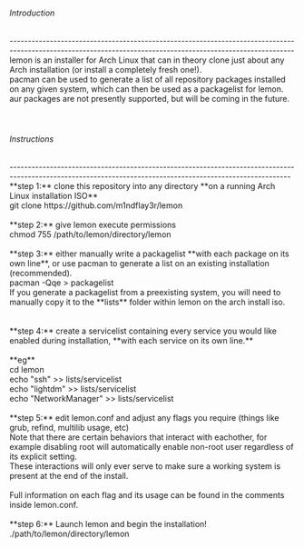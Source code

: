 <h6>Introduction</h6>
------------------------------------------------------------------------------------------------------------------------------------------------------------<br/>
lemon is an installer for Arch Linux that can in theory clone just about any Arch installation (or install a completely fresh one!).<br/>
pacman can be used to generate a list of all repository packages installed on any given system, which can then be used as a packagelist for lemon.<br/>
aur packages are not presently supported, but will be coming in the future.<br/>
<br/>
<br/>
<h6>Instructions</h6>
-----------------------------------------------------------------------------------------------------------------------------------------------------------<br/>
**step 1:** clone this repository into any directory **on a running Arch Linux installation ISO** <br/>
    git clone https://github.com/m1ndflay3r/lemon
<br/>
<br/>
**step 2:** give lemon execute permissions <br/>
    chmod 755 /path/to/lemon/directory/lemon
<br/>
<br/>
**step 3:** either manually write a packagelist **with each package on its own line**, or use pacman to generate a list on an existing installation (recommended). <br/>
    pacman -Qqe > packagelist
<br/>
If you generate a packagelist from a preexisting system, you will need to manually copy it to the **lists** folder within lemon on the arch install iso. <br/>
<br/>
<br/>
**step 4:** create a servicelist containing every service you would like enabled during installation, **with each service on its own line.**<br/>
<br/>
  **eg**<br/>
    cd lemon<br/>
    echo "ssh" >> lists/servicelist<br/>
    echo "lightdm" >> lists/servicelist<br/>
    echo "NetworkManager" >> lists/servicelist<br/>
<br/>
**step 5:** edit lemon.conf and adjust any flags you require (things like grub, refind, multilib usage, etc)<br/>
Note that there are certain behaviors that interact with eachother, for example disabling root will automatically enable non-root user regardless of its explicit setting. <br/>
These interactions will only ever serve to make sure a working system is present at the end of the install.<br/>
<br/>
Full information on each flag and its usage can be found in the comments inside lemon.conf.<br/>
<br/>
**step 6:** Launch lemon and begin the installation!<br/>
    ./path/to/lemon/directory/lemon
<br/>

